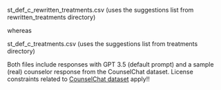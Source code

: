 
st_def_c_rewritten_treatments.csv (uses the suggestions list from rewritten_treatments directory)

whereas 

st_def_c_treatments.csv (uses the suggestions list from treatments directory)


Both files include responses with GPT 3.5 (default prompt) and a sample (real) counselor response from the CounselChat dataset.
License constraints related to <a href="https://github.com/nbertagnolli/counsel-chat">CounselChat dataset</a> apply!!
